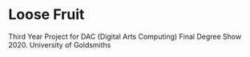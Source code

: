 # Loose Fruit
Third Year Project for DAC (Digital Arts Computing) Final Degree Show 2020. University of Goldsmiths 
